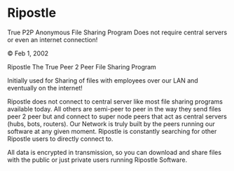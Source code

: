 # Ripostle
True P2P Anonymous File Sharing Program Does not require central servers or even an internet connection!

© Feb 1, 2002

Ripostle The True Peer 2 Peer File Sharing Program

Initially used for Sharing of files with employees over our LAN and eventually on the internet!

Ripostle does not connect to central server like most file sharing programs available today.
All others are semi-peer to peer in the way they send files peer 2 peer but and connect to super node peers that act as central servers (hubs, bots, routers). Our Network is truly built by the peers running our software at any given moment. Ripostle is constantly searching for other Ripostle users to directly connect to.

All data is encrypted in transmission, so you can download and share files with the public or just private users running Ripostle Software.

